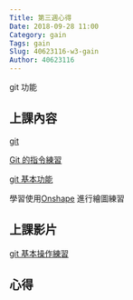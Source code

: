 ```yaml
---
Title: 第三週心得
Date: 2018-09-28 11:00
Category: gain
Tags: gain
Slug: 40623116-w3-gain
Author: 40623116
---
```


git 功能

<!-- PELICAN_END_SUMMARY -->

上課內容
----

[git](https://git-scm.com/)

[Git 的指令練習](https://github.com/mdecourse/cp2018/issues/10)

[git 基本功能](http://mde.tw/cadp2018/content/Git.html)



學習使用[Onshape](https://www.onshape.com/) 進行繪圖練習


上課影片
----

[git 基本操作練習](https://www.youtube.com/watch?v=158Ir6Mni60)

心得
----



